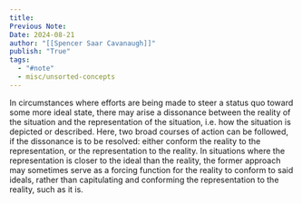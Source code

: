 ```yaml
---
title:
Previous Note:
Date: 2024-08-21
author: "[[Spencer Saar Cavanaugh]]"
publish: "True"
tags:
  - "#note"
  - misc/unsorted-concepts
---
```


In circumstances where efforts are being made to steer a status quo toward some more ideal state, there may arise a dissonance between the reality of the situation and the representation of the situation, i.e. how the situation is depicted or described. Here, two broad courses of action can be followed, if the dissonance is to be resolved: either conform the reality to the representation, or the representation to the reality. In situations where the representation is closer to the ideal than the reality, the former approach may sometimes serve as a forcing function for the reality to conform to said ideals, rather than capitulating and conforming the representation to the reality, such as it is.
